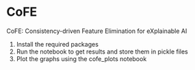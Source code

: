 # CoFE
CoFE: Consistency-driven Feature Elimination for eXplainable AI

1) Install the required packages
2) Run the notebook to get results and store them in pickle files
3) Plot the graphs using the cofe_plots notebook
